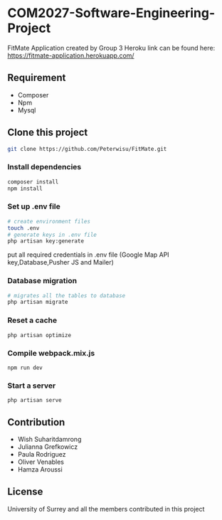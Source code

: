 # COM2027-Software-Engineering-Project
   FitMate Application created by Group 3
   Heroku link can be found here: https://fitmate-application.herokuapp.com/

## Requirement
- Composer
- Npm
- Mysql



## Clone this project



```bash
git clone https://github.com/Peterwisu/FitMate.git
```

### Install dependencies

```bash
composer install 
npm install
```

### Set up .env file
```bash
# create environment files
touch .env
# generate keys in .env file
php artisan key:generate
```
put all required credentials in .env file (Google Map API key,Database,Pusher JS and Mailer)

### Database migration
```bash
# migrates all the tables to database
php artisan migrate
```

### Reset a cache
```
php artisan optimize
```

### Compile webpack.mix.js
```
npm run dev
```
### Start a server
```
php artisan serve
```




## Contribution
- Wish Suharitdamrong
- Julianna Grefkowicz
- Paula Rodriguez
- Oliver Venables
- Hamza Aroussi

## License
University of Surrey and all the members contributed in this project

